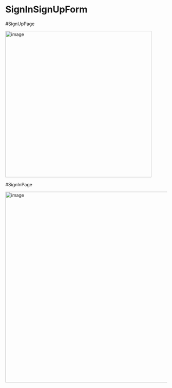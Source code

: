 # SignInSignUpForm

#SignUpPage

<img width="455" alt="image" src="https://github.com/adarsh268/SignInSignUpForm/assets/109815491/cdb26d3d-e4b6-4cd4-91b0-fd9e8e1e0ecc">

#SignInPage

<img width="593" alt="image" src="https://github.com/adarsh268/SignInSignUpForm/assets/109815491/25f44d4b-0983-40f7-b70a-3b0a26052bc5">
